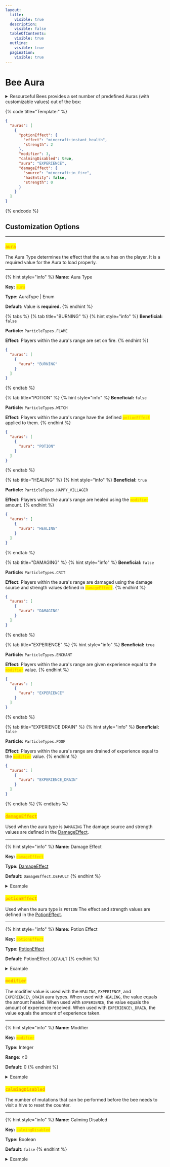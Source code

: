 ```yaml
---
layout:
  title:
    visible: true
  description:
    visible: false
  tableOfContents:
    visible: true
  outline:
    visible: true
  pagination:
    visible: true
---
```


# Bee Aura

<details>

<summary>Resourceful Bees provides a set number of predefined Auras (with customizable values) out of the box:</summary>

#### <mark style="color:orange;">Burning</mark>

Players within the aura's range are set on fire.

#### <mark style="color:orange;">Potion</mark>

Players within the aura's range have a potion effect applied to them.

#### <mark style="color:orange;">Healing</mark>

Players within the aura's range are healed an amount equal to the modifier value.

#### <mark style="color:orange;">Damaging</mark>

Players within the aura's range are damaged using a defined damage source and strength.

#### <mark style="color:orange;">Experience</mark>

Players within the aura's range are given experience equal to the modifier value.

#### <mark style="color:orange;">Experience Drain</mark>

Players within the aura's range are drained of experience equal to the modifier value.

</details>

{% code title="Template:" %}
```json
{
  "auras": [
    {
      "potionEffect": {
        "effect": "minecraft:instant_health",
        "strength": 2
      },
      "modifier": 3,
      "calmingDisabled": true,
      "aura": "EXPERIENCE",
      "damageEffect": {
        "source": "minecraft:in_fire",
        "hasEntity": false,
        "strength": 0
      }
    }
  ]
}
```
{% endcode %}



## Customization Options

***

### <mark style="color:orange;">`aura`</mark>

The Aura Type determines the effect that the aura has on the player. It is a required value for the Aura to load properly.

***

{% hint style="info" %}
**Name:** Aura Type

**Key:** <mark style="color:orange;">`aura`</mark>

**Type:** AuraType | Enum

**Default:** Value is **required.**
{% endhint %}

{% tabs %}
{% tab title="BURNING" %}
{% hint style="info" %}
**Beneficial:** `false`

**Particle:** `ParticleTypes.FLAME`

**Effect:** Players within the aura's range are set on fire.
{% endhint %}

```json
{
  "auras": [
    {
      "aura": "BURNING"
    }
  ]
}
```
{% endtab %}

{% tab title="POTION" %}
{% hint style="info" %}
**Beneficial:** `false`

**Particle:** `ParticleTypes.WITCH`

**Effect:** Players within the aura's range have the defined <mark style="color:orange;">`potionEffect`</mark> applied to them.
{% endhint %}

```json
{
  "auras": [
    {
      "aura": "POTION"
    }
  ]
}
```
{% endtab %}

{% tab title="HEALING" %}
{% hint style="info" %}
**Beneficial:** `true`

**Particle:** `ParticleTypes.HAPPY_VILLAGER`

**Effect:** Players within the aura's range are healed using the <mark style="color:orange;">`modifier`</mark> amount.
{% endhint %}

```json
{
  "auras": [
    {
      "aura": "HEALING"
    }
  ]
}
```
{% endtab %}

{% tab title="DAMAGING" %}
{% hint style="info" %}
**Beneficial:** `false`

**Particle:** `ParticleTypes.CRIT`

**Effect:** Players within the aura's range are damaged using the damage source and strength values defined in <mark style="color:orange;">`damageEffect`</mark>.
{% endhint %}

```json
{
  "auras": [
    {
      "aura": "DAMAGING"
    }
  ]
}
```
{% endtab %}

{% tab title="EXPERIENCE" %}
{% hint style="info" %}
**Beneficial:** `true`

**Particle:** `ParticleTypes.ENCHANT`

**Effect:** Players within the aura's range are given experience equal to the <mark style="color:orange;">`modifier`</mark> value.
{% endhint %}

```json
{
  "auras": [
    {
      "aura": "EXPERIENCE"
    }
  ]
}
```
{% endtab %}

{% tab title="EXPERIENCE DRAIN" %}
{% hint style="info" %}
**Beneficial:** `false`

**Particle:** `ParticleTypes.POOF`

**Effect:** Players within the aura's range are drained of experience equal to the <mark style="color:orange;">`modifier`</mark> value.
{% endhint %}

```json
{
  "auras": [
    {
      "aura": "EXPERIENCE_DRAIN"
    }
  ]
}
```
{% endtab %}
{% endtabs %}



### <mark style="color:orange;">`damageEffect`</mark>

Used when the aura type is `DAMAGING` The damage source and strength values are defined in the [DamageEffect](damage-effect.md "mention").

***

{% hint style="info" %}
**Name:** Damage Effect

**Key:** <mark style="color:orange;">`damageEffect`</mark>

**Type:** [DamageEffect](damage-effect.md)

**Default:** `DamageEffect.DEFAULT`
{% endhint %}

<details>

<summary>Example</summary>

```json
{
  "auras": [
    {
      "aura": "BURNING",
      "damageEffect": {
        "source": "minecraft:in_fire",
        "hasEntity": false,
        "strength": 0
      }
    }
  ]
}
```

</details>



### <mark style="color:orange;">`potionEffect`</mark>

Used when the aura type is `POTION` The effect and strength values are defined in the [PotionEffect](potion-effect.md "mention").

***

{% hint style="info" %}
**Name:** Potion Effect

**Key:** <mark style="color:orange;">`potionEffect`</mark>

**Type:** [PotionEffect](potion-effect.md)

**Default:** PotionEffect`.DEFAULT`
{% endhint %}

<details>

<summary>Example</summary>

```json
{
  "auras": [
    {
      "aura": "BURNING",
      "potionEffect": {
        "effect": "minecraft:instant_health",
        "strength": 2
      }
    }
  ]
}
```

</details>



### <mark style="color:orange;">`modifier`</mark>

The modifier value is used with the `HEALING`, `EXPERIENCE`, and `EXPERIENCE\_DRAIN` aura types. When used with `HEALING`, the value equals the amount healed. When used with `EXPERIENCE`, the value equals the amount of experience received. When used with `EXPERIENCE\_DRAIN`, the value equals the amount of experience taken.

***

{% hint style="info" %}
**Name:** Modifier

**Key:** <mark style="color:orange;">`modifier`</mark>

**Type:** Integer

**Range:** ≥0

**Default:** 0
{% endhint %}

<details>

<summary>Example</summary>

```json
{
  "auras": [
    {
      "aura": "BURNING",
      "modifier": 3
    }
  ]
}
```

</details>



### <mark style="color:orange;">`calmingDisabled`</mark>

The number of mutations that can be performed before the bee needs to visit a hive to reset the counter.

***

{% hint style="info" %}
**Name:** Calming Disabled

**Key:** <mark style="color:orange;">`calmingDisabled`</mark>

**Type:** Boolean

**Default:** `false`
{% endhint %}

<details>

<summary>Example</summary>

```json
{
  "auras": [
    {
      "aura": "BURNING",
      "calmingDisabled": true
    }
  ]
}
```

</details>

